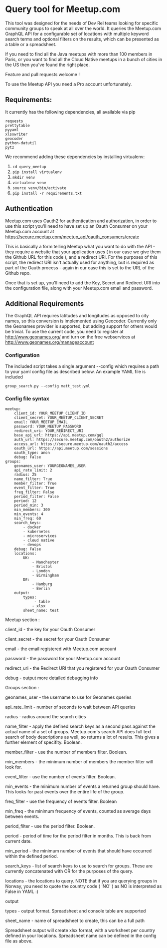 # Query tool for Meetup.com

This tool was designed for the needs of Dev Rel teams looking for specific community groups to speak at all over the world. It queries the Meetup.com GraphQL API for a configurable set of locations with multiple keyword search terms and optional filters on the results, which can be presented as a table or a spreadsheet. 

If you need to find all the Java meetups with more than 100 members in Paris, or you want to find all the Cloud Native meetups in a bunch of cities in the US then you've found the right place.

Feature and pull requests welcome !

To use the Meetup API you need a Pro account unfortunately. 

## Requirements:

It currently has the following dependencies, all available via pip

```
requests
prettytable
pyyaml
xlsxwriter
geocoder
python-datutil
pytz
```

We recommend adding these dependencies by installing virtualenv:

1. `cd query_meetup`
1. `pip install virtualenv`
1. `mkdir venv`
1. `virtualenv venv`
1. `source venv/bin/activate`
1. `pip install -r requirements.txt`

## Authentication

Meetup.com uses Oauth2 for authentication and authorization, in order to use this script you'll need to have set up an Oauth Consumer on your Meetup.com account at https://secure.meetup.com/meetup_api/oauth_consumers/create

This is basically a form telling Meetup what you want to do with the API - they require a website that your application uses ( in our case we give them the Github URL for this code ), and a redirect URI. For the purposes of this script, the redirect URI isn't actually used for anything, but is required as part of the Oauth process - again in our case this is set to the URL of the Github repo. 

Once that is set up, you'll need to add the Key, Secret and Redirect URI into the configuration file, along with your Meetup.com email and password. 

## Additional Requirements

The GraphQL API requires latitudes and longitudes as opposed to city names, so this conversion is implemented using Geocoder. Currently only the Geonames provider is supported, but adding support for others would be trivial. To use the current code, you need to register at http://www.geonames.org/ and turn on the free webservices at http://www.geonames.org/manageaccount

### Configuration

The included script takes a single argument --config which requires a path to your yaml config file as described below. An example YAML file is included

```
group_search.py --config matt_test.yml
```

### Config file syntax

```
meetup:
    client_id: YOUR_MEETUP_CLIENT_ID
    client_secret: YOUR_MEETUP_CLIENT_SECRET
    email: YOUR_MEETUP_EMAIL
    password: YOUR_MEETUP_PASSWORD
    redirect_uri: YOUR_REDIRECT_URI
    base_api_url: https://api.meetup.com/gql
    auth_url: https://secure.meetup.com/oauth2/authorize
    access_url: https://secure.meetup.com/oauth2/access
    oauth_url: https://api.meetup.com/sessions
    oauth_type: anon
    debug: False
groups:
    geonames_user: YOURGEONAMES_USER
    api_rate_limit: 2
    radius: 25
    name_filter: True
    member_filter: True
    event_filter: True
    freq_filter: False
    period_filter: False
    period: 12
    period_min: 3
    min_members: 300
    min_events: 4
    min_freq: 60
    search_keys:
        - docker
        - kubernetes
        - microservices
        - cloud native
        - devops
    debug: False
    locations:
        UK:
            - Manchester
            - Bristol
            - London
            - Birmingham
        DE:
            - Hamburg
            - Berlin
    output:
        types:
             - table
            - xlsx
        sheet_name: test
```                
Meetup section :

client_id - the key for your Oauth Consumer

client_secret - the secret for your Oauth Consumer

email - the email registered with Meetup.com account

password - the password for your Meetup.com account

redirect_uri - the Redirect URI that you registered for your Oauth Consumer

debug - output more detailed debugging info

Groups section :

geonames_user - the username to use for Geonames queries

api_rate_limit - number of seconds to wait between API queries

radius - radius around the search cities

name_filter - apply the defined search keys as a second pass against the actual name of a set of groups. Meetup.com's search API does full text search of body descriptions as well, so returns a lot of results. This gives a further element of specifity. Boolean.

member_filter - use the number of members filter. Boolean.

min_members - the minimum number of members the member filter will look for.

event_filter - use the number of events filter. Boolean.

min_events - the minimum number of events a returned group should have. This looks for past events over the entire life of the group.

freq_filter - use the frequency of events filter. Boolean

min_freq - the minimum frequency of events, counted as average days between events.

period_filter - use the period filter. Boolean.

period - period of time for the period filter in months. This is back from current date.

min_period - the minimum number of events that should have occurred within the defined period.

search_keys - list of search keys to use to search for groups. These are currently concatenated with OR for the purposes of the query.



locations - the locations to query. NOTE that if you are querying groups in Norway, you need to quote the country code ( 'NO' ) as NO is interpreted as False in YAML :)

output

types  - output format. Spreadsheet and console table are supported

sheet_name - name of spreadsheet to create, this can be a full path

Spreadsheet output will create xlsx format, with a worksheet per country defined in your locations. Spreadsheet name can be defined in the config file as above.

